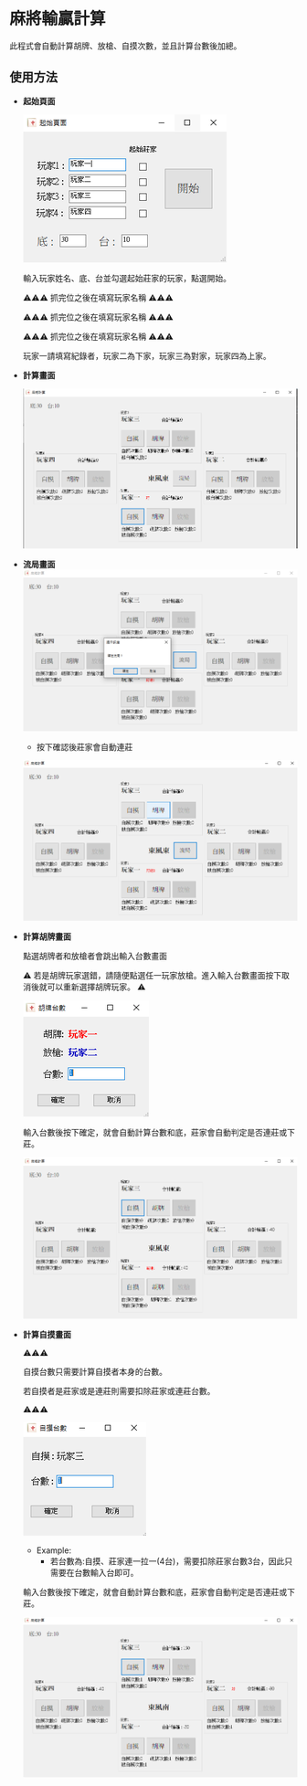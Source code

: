 # 麻將輸贏計算
此程式會自動計算胡牌、放槍、自摸次數，並且計算台數後加總。
## 使用方法
* **起始頁面**

    ![起始頁面](https://github.com/RRRRRWei/MahjongCount/blob/master/%E9%BA%BB%E5%B0%87%E8%BC%B8%E8%B4%8F%E8%A8%88%E7%AE%97%E5%9C%96%E7%89%87/%E8%B5%B7%E5%A7%8B%E9%A0%81%E9%9D%A2.PNG)

    輸入玩家姓名、底、台並勾選起始莊家的玩家，點選開始。
    
    :warning::warning::warning:
    抓完位之後在填寫玩家名稱
    :warning::warning::warning:
    
    :warning::warning::warning:
    抓完位之後在填寫玩家名稱
    :warning::warning::warning:
    
    :warning::warning::warning:
    抓完位之後在填寫玩家名稱
    :warning::warning::warning:
    
    玩家一請填寫紀錄者，玩家二為下家，玩家三為對家，玩家四為上家。
    
* **計算畫面**

    ![計算畫面](https://github.com/RRRRRWei/MahjongCount/blob/master/%E9%BA%BB%E5%B0%87%E8%BC%B8%E8%B4%8F%E8%A8%88%E7%AE%97%E5%9C%96%E7%89%87/%E8%A8%88%E7%AE%97%E7%95%AB%E9%9D%A2.PNG)

* **流局畫面**
    ![流局確認畫面](https://github.com/RRRRRWei/MahjongCount/blob/master/%E9%BA%BB%E5%B0%87%E8%BC%B8%E8%B4%8F%E8%A8%88%E7%AE%97%E5%9C%96%E7%89%87/%E6%B5%81%E5%B1%80%E7%A2%BA%E8%AA%8D%E7%95%AB%E9%9D%A2.PNG)
    *   按下確認後莊家會自動連莊
    
    ![按下流局確認後](https://github.com/RRRRRWei/MahjongCount/blob/master/%E9%BA%BB%E5%B0%87%E8%BC%B8%E8%B4%8F%E8%A8%88%E7%AE%97%E5%9C%96%E7%89%87/%E6%B5%81%E5%B1%80%E7%A2%BA%E8%AA%8D%E5%BE%8C.PNG)  
    
* **計算胡牌畫面**
    
    點選胡牌者和放槍者會跳出輸入台數畫面
    
    :warning:
    若是胡牌玩家選錯，請隨便點選任一玩家放槍。進入輸入台數畫面按下取消後就可以重新選擇胡牌玩家。
    :warning:
    
    ![胡牌台數畫面](https://github.com/RRRRRWei/MahjongCount/blob/master/%E9%BA%BB%E5%B0%87%E8%BC%B8%E8%B4%8F%E8%A8%88%E7%AE%97%E5%9C%96%E7%89%87/%E8%83%A1%E6%8E%92%E5%8F%B0%E6%95%B8%E8%A8%88%E7%AE%97.PNG)
    
    輸入台數後按下確定，就會自動計算台數和底，莊家會自動判定是否連莊或下莊。
    
    ![確定胡牌台數後](https://github.com/RRRRRWei/MahjongCount/blob/master/%E9%BA%BB%E5%B0%87%E8%BC%B8%E8%B4%8F%E8%A8%88%E7%AE%97%E5%9C%96%E7%89%87/%E9%BB%9E%E4%BA%86%E8%83%A1%E7%89%8C%E5%BE%8C%E6%8C%89%E4%B8%8B%E7%A2%BA%E5%AE%9A.png)

* **計算自摸畫面**

    :warning::warning::warning:
    
    自摸台數只需要計算自摸者本身的台數。
    
    若自摸者是莊家或是連莊則需要扣除莊家或連莊台數。
    
    :warning::warning::warning:

    ![自摸台數畫面](https://github.com/RRRRRWei/MahjongCount/blob/master/%E9%BA%BB%E5%B0%87%E8%BC%B8%E8%B4%8F%E8%A8%88%E7%AE%97%E5%9C%96%E7%89%87/%E8%87%AA%E6%91%B8%E5%8F%B0%E6%95%B8%E8%A8%88%E7%AE%97.PNG)
          
    * Example:
      * 若台數為:自摸、莊家連一拉一(4台)，需要扣除莊家台數3台，因此只需要在台數輸入台即可。
    
    輸入台數後按下確定，就會自動計算台數和底，莊家會自動判定是否連莊或下莊。
    
    ![確定自摸台數後](https://github.com/RRRRRWei/MahjongCount/blob/master/%E9%BA%BB%E5%B0%87%E8%BC%B8%E8%B4%8F%E8%A8%88%E7%AE%97%E5%9C%96%E7%89%87/%E9%BB%9E%E8%87%AA%E6%91%B8%E5%BE%8C%E6%8C%89%E4%B8%8B%E7%A2%BA%E5%AE%9A.PNG)
    
    
